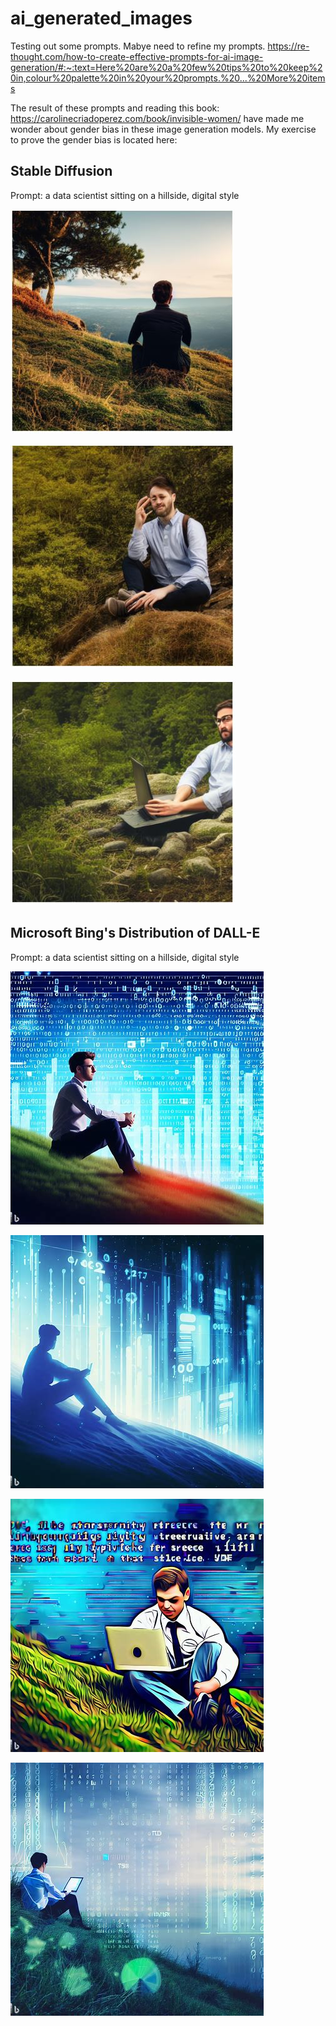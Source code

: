 # ai_generated_images

Testing out some prompts. Mabye need to refine my prompts.
https://re-thought.com/how-to-create-effective-prompts-for-ai-image-generation/#:~:text=Here%20are%20a%20few%20tips%20to%20keep%20in,colour%20palette%20in%20your%20prompts.%20...%20More%20items

The result of these prompts and reading this book: https://carolinecriadoperez.com/book/invisible-women/ have made me wonder about gender bias in these image generation models. My exercise to prove the gender bias is located here: 

## Stable Diffusion

Prompt: a data scientist sitting on a hillside, digital style

![](images/ds_hillside_sd_1.JPG)

![](images/ds_hillside_sd_2.JPG)

![](images/ds_hillside_sd_3.JPG)


## Microsoft Bing's Distribution of DALL-E

Prompt: a data scientist sitting on a hillside, digital style

![](images/ds_hillside_dalle_1.jpg)

![](images/ds_hillside_dalle_2.jpg)

![](images/ds_hillside_dalle_3.jpg)

![](images/ds_hillside_dalle_4.jpg)